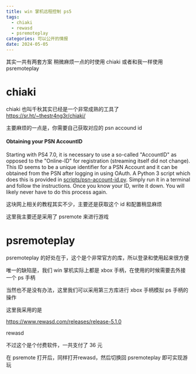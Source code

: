 ```yaml
---
title: win 掌机远程控制 ps5
tags:
  - chiaki
  - rewasd
  - psremoteplay
categories: 可以公开的情报
date: 2024-05-05
---
```

其实一共有两套方案
稍微麻烦一点的时使用 chiaki 或者和我一样使用 psremoteplay

# chiaki
chiaki 也叫千秋其实已经是一个非常成熟的工具了
https://sr.ht/~thestr4ng3r/chiaki/

主要麻烦的一点是，你需要自己获取对应的 psn accound id
#### Obtaining your PSN AccountID

Starting with PS4 7.0, it is necessary to use a so-called "AccountID" as opposed to the "Online-ID" for registration (streaming itself did not change). This ID seems to be a unique identifier for a PSN Account and it can be obtained from the PSN after logging in using OAuth. A Python 3 script which does this is provided in [scripts/psn-account-id.py](https://git.sr.ht/~thestr4ng3r/chiaki/tree/HEAD/scripts/psn-account-id.py). Simply run it in a terminal and follow the instructions. Once you know your ID, write it down. You will likely never have to do this process again.

这块网上相关的教程其实不少，主要还是获取这个 id 和配置稍显麻烦

这里我主要还是采用了 psremote 来进行游戏

# psremoteplay
psremoteplay 的好处在于，这个是个非常官方的库，所以登录和使用起来很方便

唯一的缺陷是，我们 win 掌机实际上都是 xbox 手柄，在使用的时候需要去外接一个 ps 手柄

当然也不是没有办法，这里我们可以采用第三方库进行 xbox 手柄模拟 ps 手柄的操作

这里我采用的是

https://www.rewasd.com/releases/release-5.1.0

rewasd

不过这个是个付费软件，一共支付了 36 元

在 psremote 打开后，同样打开rewasd，然后切换回 psremoteplay 即可实现游玩
